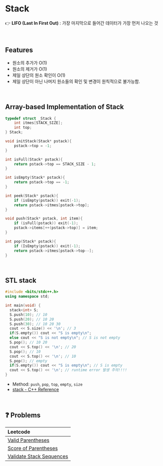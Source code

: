 # Stack

👉 **LIFO (Last In First Out)** : 가장 마지막으로 들어간 데이터가 가장 먼저 나오는 것

<br/>

## Features

- 원소의 추가가 O(1)
- 원소의 제거가 O(1)
- 제일 상단의 원소 확인이 O(1)
- 제일 상단이 아닌 나머지 원소들의 확인 및 변경이 원칙적으로 불가능함.

<br/>

## Array-based Implementation of Stack

```cpp
typedef struct _Stack {
	int itmes[STACK_SIZE];
	int top;
} Stack;

void initStack(Stack* pstack){
	pstack->top = -1;
}

int isFull(Stack* pstack){
	return pstack->top == STACK_SIZE - 1;
}

int isEmpty(Stack* pstack){
	return pstack->top == -1;
}

int peek(Stack* pstack){
	if (isEmpty(pstack)) exit(-1);
	return pstack->itmes[pstack->top];
}

void push(Stack* pstack, int item){
	if (isFull(pstack)) exit(-1);
	pstack->items[++(pstack->top)] = item;
}

int pop(Stack* pstack){
	if (IsEmpty(pstack)) exit(-1);
	return pstack->itmes[pstack->top--];
}
```

<br/>

## STL stack

```cpp
#include <bits/stdc++.h>
using namespace std;

int main(void) {
  stack<int> S;
  S.push(10); // 10
  S.push(20); // 10 20
  S.push(30); // 10 20 30
  cout << S.size() << '\n'; // 3
  if(S.empty()) cout << "S is empty\n";
  else cout << "S is not empty\n"; // S is not empty
  S.pop(); // 10 20
  cout << S.top() << '\n'; // 20
  S.pop(); // 10
  cout << S.top() << '\n'; // 10
  S.pop(); // empty
  if(S.empty()) cout << "S is empty\n"; // S is empty
  cout << S.top() << '\n'; // runtime error 발생 주의!!!!
}
```

- Method: `push`, `pop`, `top`, `empty`, `size`
- [stack - C++ Reference](https://m.cplusplus.com/reference/stack/stack/)

<br/>

## ❓ Problems

| Leetcode                                                                                         |
| :----------------------------------------------------------------------------------------------- |
| [Valid Parentheses](https://github.com/eunnbi/algorithm/blob/main/stack/leetcode/20.cpp)         |
| [Score of Parentheses](https://github.com/eunnbi/algorithm/blob/main/stack/leetcode/856.cpp)     |
| [Validate Stack Sequences](https://github.com/eunnbi/algorithm/blob/main/stack/leetcode/946.cpp) |
